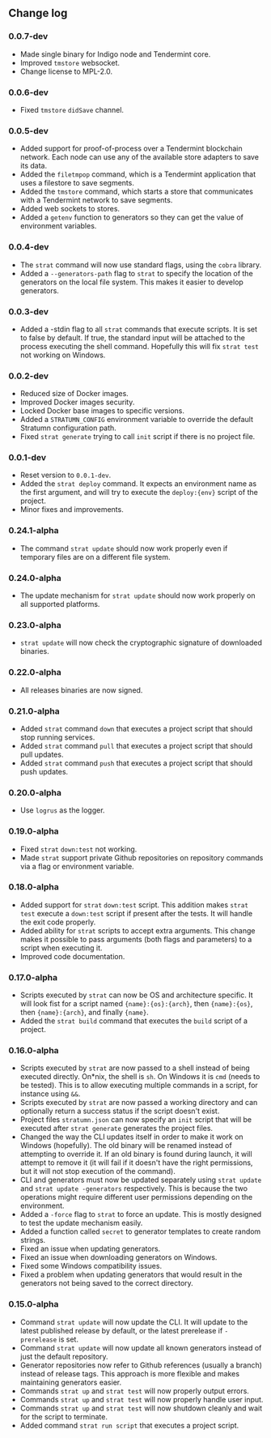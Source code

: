 ## Change log

### 0.0.7-dev
* Made single binary for Indigo node and Tendermint core.
* Improved `tmstore` websocket.
* Change license to MPL-2.0.

### 0.0.6-dev
* Fixed `tmstore` `didSave` channel.

### 0.0.5-dev
* Added support for proof-of-process over a Tendermint blockchain network. Each
  node can use any of the available store adapters to save its data.
* Added the `filetmpop` command, which is a Tendermint application that uses a
  filestore to save segments.
* Added the `tmstore` command, which starts a store that communicates with a
  Tendermint network to save segments.
* Added web sockets to stores.
* Added a `getenv` function to generators so they can get the value of
  environment variables.

### 0.0.4-dev
* The `strat` command will now use standard flags, using the `cobra` library.
* Added a `--generators-path` flag to `strat` to specify the location of the
  generators on the local file system. This makes it easier to develop
  generators.

### 0.0.3-dev
* Added a -stdin flag to all `strat` commands that execute scripts. It is set to
  false by default. If true, the standard input will be attached to the process
  executing the shell command. Hopefully this will fix `strat test` not working
  on Windows.

### 0.0.2-dev
* Reduced size of Docker images.
* Improved Docker images security.
* Locked Docker base images to specific versions.
* Added a `STRATUMN_CONFIG` environment variable to override the default
  Stratumn configuration path.
* Fixed `strat generate` trying to call `init` script if there is no project
  file.

### 0.0.1-dev
* Reset version to `0.0.1-dev`.
* Added the `strat deploy` command. It expects an environment name as the first
  argument, and will try to execute the `deploy:{env}` script of the project.
* Minor fixes and improvements.

### 0.24.1-alpha
* The command `strat update` should now work properly even if temporary files
  are on a different file system.

### 0.24.0-alpha
* The update mechanism for `strat update` should now work properly on all
  supported platforms.

### 0.23.0-alpha
* `strat update` will now check the cryptographic signature of downloaded
  binaries.

### 0.22.0-alpha
* All releases binaries are now signed.

### 0.21.0-alpha
* Added `strat` command `down` that executes a project script that should stop
  running services.
* Added `strat` command `pull` that executes a project script that should pull
  updates.
* Added `strat` command `push` that executes a project script that should push
  updates.

### 0.20.0-alpha
* Use `logrus` as the logger.

### 0.19.0-alpha
* Fixed `strat` `down:test` not working.
* Made `strat` support private Github repositories on repository commands via a
  flag or environment variable.

### 0.18.0-alpha
* Added support for `strat` `down:test` script. This addition makes `strat test`
  execute a `down:test` script if present after the tests. It will handle the
  exit code properly.
* Added ability for `strat` scripts to accept extra arguments. This change makes
  it possible to pass arguments (both flags and parameters) to a script when
  executing it.
* Improved code documentation.

### 0.17.0-alpha
* Scripts executed by `strat` can now be OS and architecture specific. It will
  look fist for a script named `{name}:{os}:{arch}`, then `{name}:{os}`, then
  `{name}:{arch}`, and finally `{name}`.
* Added the `strat build` command that executes the `build` script of a project.

### 0.16.0-alpha
* Scripts executed by `strat` are now passed to a shell instead of being
  executed directly. On*nix, the shell is `sh`. On Windows it is `cmd` (needs to
  be tested). This is to allow executing multiple commands in a script, for
  instance using `&&`.
* Scripts executed by `strat` are now passed a working directory and can
  optionally return a success status if the script doesn't exist.
* Project files `stratumn.json` can now specify an `init` script that will be
  executed after `strat generate` generates the project files.
* Changed the way the CLI updates itself in order to make it work on Windows
  (hopefully). The old binary will be renamed instead of attempting to override
  it. If an old binary is found during launch, it will attempt to remove it (it
  will fail if it doesn't have the right permissions, but it will not stop
  execution of the command).
* CLI and generators must now be updated separately using `strat update` and
  `strat update -generators` respectively. This is because the two operations
  might require different user permissions depending on the environment.
* Added a `-force` flag to `strat` to force an update. This is mostly designed
  to test the update mechanism easily.
* Added a function called `secret` to generator templates to create random
  strings.
* Fixed an issue when updating generators.
* Fixed an issue when downloading generators on Windows.
* Fixed some Windows compatibility issues.
* Fixed a problem when updating generators that would result in the generators
  not being saved to the correct directory.

### 0.15.0-alpha
* Command `strat update` will now update the CLI. It will update to the latest
  published release by default, or the latest prerelease if `-prerelease` is
  set.
* Command `strat update` will now update all known generators instead of just
  the default repository.
* Generator repositories now refer to Github references (usually a branch)
  instead of release tags. This approach is more flexible and makes maintaining
  generators easier.
* Commands `strat up` and `strat test` will now properly output errors.
* Commands `strat up` and `strat test` will now properly handle user input.
* Commands `strat up` and `strat test` will now shutdown cleanly and wait for
  the script to terminate.
* Added command `strat run script` that executes a project script.

